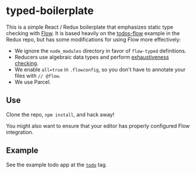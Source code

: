 # typed-boilerplate

This is a simple React / Redux boilerplate that emphasizes static type checking with [Flow](https://flow.org/). It is based heavily on the [todos-flow](https://github.com/reactjs/redux/tree/721a5fab87071b336a2106a28a9165da3e630175/examples/todos-flow) example in the Redux repo, but has some modifications for using Flow more effectively:

- We ignore the `node_modules` directory in favor of `flow-typed` definitions.
- Reducers use algebraic data types and perform [exhaustiveness checking](https://github.com/nucleartide/typed-boilerplate/blob/1b9c5ac3b748ec15f8377f8b7f8071afa413c530/src/reducers/index.js).
- We enable `all=true` in `.flowconfig`, so you don't have to annotate your files with `// @flow`.
- We use Parcel.

## Use

Clone the repo, `npm install`, and hack away!

You might also want to ensure that your editor has properly configured Flow integration.

## Example

See the example todo app at the [`todo`](https://github.com/nucleartide/typed-boilerplate/tree/1b9c5ac3b748ec15f8377f8b7f8071afa413c530) tag.
